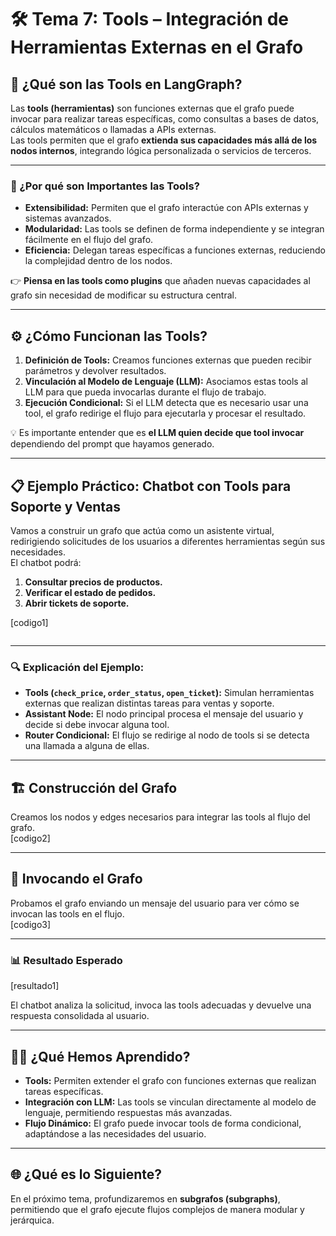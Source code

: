 # 🛠️ Tema 7: Tools – Integración de Herramientas Externas en el Grafo  

## 🚀 ¿Qué son las Tools en LangGraph?  

Las **tools (herramientas)** son funciones externas que el grafo puede invocar para realizar tareas específicas, como consultas a bases de datos, cálculos matemáticos o llamadas a APIs externas.  
Las tools permiten que el grafo **extienda sus capacidades más allá de los nodos internos**, integrando lógica personalizada o servicios de terceros.  

---

### 🧠 ¿Por qué son Importantes las Tools?  

- **Extensibilidad:** Permiten que el grafo interactúe con APIs externas y sistemas avanzados.  
- **Modularidad:** Las tools se definen de forma independiente y se integran fácilmente en el flujo del grafo.  
- **Eficiencia:** Delegan tareas específicas a funciones externas, reduciendo la complejidad dentro de los nodos.  

👉 **Piensa en las tools como plugins** que añaden nuevas capacidades al grafo sin necesidad de modificar su estructura central.  

---

## ⚙️ ¿Cómo Funcionan las Tools?  

1. **Definición de Tools:** Creamos funciones externas que pueden recibir parámetros y devolver resultados.  
2. **Vinculación al Modelo de Lenguaje (LLM):** Asociamos estas tools al LLM para que pueda invocarlas durante el flujo de trabajo.  
3. **Ejecución Condicional:** Si el LLM detecta que es necesario usar una tool, el grafo redirige el flujo para ejecutarla y procesar el resultado.  

💡 Es importante entender que es **el LLM quien decide que tool invocar** dependiendo del prompt que hayamos generado.

---

## 📋 Ejemplo Práctico: Chatbot con Tools para Soporte y Ventas  

Vamos a construir un grafo que actúa como un asistente virtual, redirigiendo solicitudes de los usuarios a diferentes herramientas según sus necesidades.  
El chatbot podrá:  
1. **Consultar precios de productos.**  
2. **Verificar el estado de pedidos.**  
3. **Abrir tickets de soporte.**  

[codigo1]  
```python

```

---

### 🔍 Explicación del Ejemplo:  

- **Tools (`check_price`, `order_status`, `open_ticket`):** Simulan herramientas externas que realizan distintas tareas para ventas y soporte.  
- **Assistant Node:** El nodo principal procesa el mensaje del usuario y decide si debe invocar alguna tool.  
- **Router Condicional:** El flujo se redirige al nodo de tools si se detecta una llamada a alguna de ellas.  

---

## 🏗️ Construcción del Grafo  

Creamos los nodos y edges necesarios para integrar las tools al flujo del grafo.  
[codigo2]  

---

## 🚀 Invocando el Grafo  

Probamos el grafo enviando un mensaje del usuario para ver cómo se invocan las tools en el flujo.  
[codigo3]  

---

### 📊 Resultado Esperado  
[resultado1]  

El chatbot analiza la solicitud, invoca las tools adecuadas y devuelve una respuesta consolidada al usuario.  

---

## 🧑‍🏫 ¿Qué Hemos Aprendido?  

- **Tools:** Permiten extender el grafo con funciones externas que realizan tareas específicas.  
- **Integración con LLM:** Las tools se vinculan directamente al modelo de lenguaje, permitiendo respuestas más avanzadas.  
- **Flujo Dinámico:** El grafo puede invocar tools de forma condicional, adaptándose a las necesidades del usuario.  

---

## 🌐 ¿Qué es lo Siguiente?  

En el próximo tema, profundizaremos en **subgrafos (subgraphs)**, permitiendo que el grafo ejecute flujos complejos de manera modular y jerárquica.  
